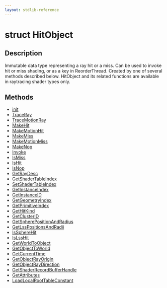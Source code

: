 ```yaml
---
layout: stdlib-reference
---
```


# struct HitObject

## Description

Immutable data type representing a ray hit or a miss. Can be used to invoke hit or miss shading,
or as a key in ReorderThread. Created by one of several methods described below. HitObject
and its related functions are available in raytracing shader types only.


## Methods

* [init](init)
* [TraceRay](traceray-05)
* [TraceMotionRay](tracemotionray-05b)
* [MakeHit](makehit-04)
* [MakeMotionHit](makemotionhit-04a)
* [MakeMiss](makemiss-04)
* [MakeMotionMiss](makemotionmiss-04a)
* [MakeNop](makenop-04)
* [Invoke](invoke-0)
* [IsMiss](ismiss-02)
* [IsHit](ishit-02)
* [IsNop](isnop-02)
* [GetRayDesc](getraydesc-036)
* [GetShaderTableIndex](getshadertableindex-039e)
* [SetShaderTableIndex](setshadertableindex-039e)
* [GetInstanceIndex](getinstanceindex-03b)
* [GetInstanceID](getinstanceid-03bc)
* [GetGeometryIndex](getgeometryindex-03b)
* [GetPrimitiveIndex](getprimitiveindex-03c)
* [GetHitKind](gethitkind-036)
* [GetClusterID](getclusterid-03ab)
* [GetSpherePositionAndRadius](getspherepositionandradius-039hk)
* [GetLssPositionsAndRadii](getlsspositionsandradii-036fi)
* [IsSphereHit](isspherehit-028)
* [IsLssHit](islsshit-025)
* [GetWorldToObject](getworldtoobject-038a)
* [GetObjectToWorld](getobjecttoworld-039b)
* [GetCurrentTime](getcurrenttime-03a)
* [GetObjectRayOrigin](getobjectrayorigin-039c)
* [GetObjectRayDirection](getobjectraydirection-039c)
* [GetShaderRecordBufferHandle](getshaderrecordbufferhandle-039fl)
* [GetAttributes](getattributes-03)
* [LoadLocalRootTableConstant](loadlocalroottableconstant-049di)


<!-- RTD-TOC-START
```{toctree}
:titlesonly:
:hidden:

GetAttributes <getattributes-03>
GetClusterID <getclusterid-03ab>
GetCurrentTime <getcurrenttime-03a>
GetGeometryIndex <getgeometryindex-03b>
GetHitKind <gethitkind-036>
GetInstanceID <getinstanceid-03bc>
GetInstanceIndex <getinstanceindex-03b>
GetLssPositionsAndRadii <getlsspositionsandradii-036fi>
GetObjectRayDirection <getobjectraydirection-039c>
GetObjectRayOrigin <getobjectrayorigin-039c>
GetObjectToWorld <getobjecttoworld-039b>
GetPrimitiveIndex <getprimitiveindex-03c>
GetRayDesc <getraydesc-036>
GetShaderRecordBufferHandle <getshaderrecordbufferhandle-039fl>
GetShaderTableIndex <getshadertableindex-039e>
GetSpherePositionAndRadius <getspherepositionandradius-039hk>
GetWorldToObject <getworldtoobject-038a>
Invoke <invoke-0>
IsHit <ishit-02>
IsLssHit <islsshit-025>
IsMiss <ismiss-02>
IsNop <isnop-02>
IsSphereHit <isspherehit-028>
LoadLocalRootTableConstant <loadlocalroottableconstant-049di>
MakeHit <makehit-04>
MakeMiss <makemiss-04>
MakeMotionHit <makemotionhit-04a>
MakeMotionMiss <makemotionmiss-04a>
MakeNop <makenop-04>
SetShaderTableIndex <setshadertableindex-039e>
TraceMotionRay <tracemotionray-05b>
TraceRay <traceray-05>
init <init>
```
RTD-TOC-END -->
